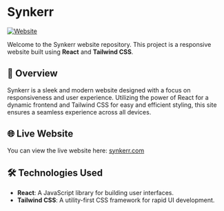 # Synkerr

[![Website](https://img.shields.io/badge/website-up-brightgreen)](http://synkerr.com)

Welcome to the Synkerr website repository. This project is a responsive website built using **React** and **Tailwind CSS**.

## 🚀 Overview

Synkerr is a sleek and modern website designed with a focus on responsiveness and user experience. Utilizing the power of React for a dynamic frontend and Tailwind CSS for easy and efficient styling, this site ensures a seamless experience across all devices.

## 🌐 Live Website

You can view the live website here: [synkerr.com](http://synkerr.com)

## 🛠️ Technologies Used

- **React**: A JavaScript library for building user interfaces.
- **Tailwind CSS**: A utility-first CSS framework for rapid UI development.
